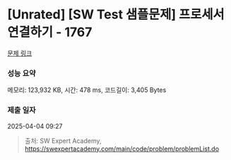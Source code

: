 # [Unrated] [SW Test 샘플문제] 프로세서 연결하기 - 1767 

[문제 링크](https://swexpertacademy.com/main/code/problem/problemDetail.do?contestProbId=AV4suNtaXFEDFAUf) 

### 성능 요약

메모리: 123,932 KB, 시간: 478 ms, 코드길이: 3,405 Bytes

### 제출 일자

2025-04-04 09:27



> 출처: SW Expert Academy, https://swexpertacademy.com/main/code/problem/problemList.do